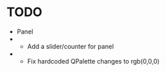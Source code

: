 # TODO

- Panel
- - Add a slider/counter for panel
- - Fix hardcoded QPalette changes to rgb(0,0,0)
